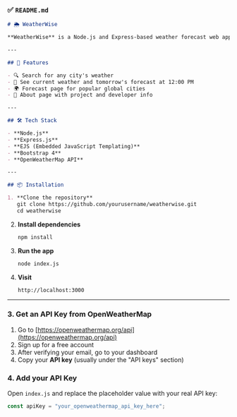 
### ✅ `README.md`

````md
# 🌦️ WeatherWise

**WeatherWise** is a Node.js and Express-based weather forecast web application that displays current weather and next-day forecasts for cities around the world. It integrates the OpenWeatherMap API and features responsive UI using EJS templating and Bootstrap.

---

## 🚀 Features

- 🔍 Search for any city's weather
- 📅 See current weather and tomorrow's forecast at 12:00 PM
- 🌍 Forecast page for popular global cities
- 🧑 About page with project and developer info

---

## 🛠 Tech Stack

- **Node.js**
- **Express.js**
- **EJS (Embedded JavaScript Templating)**
- **Bootstrap 4**
- **OpenWeatherMap API**

---

## 📦 Installation

1. **Clone the repository**
   git clone https://github.com/yourusername/weatherwise.git
   cd weatherwise
````

2. **Install dependencies**

   ```bash
   npm install
   ```

3. **Run the app**

   ```bash
   node index.js
   ```

4. **Visit**

   ```
   http://localhost:3000
   ```

---


### 3. Get an API Key from OpenWeatherMap

1. Go to [https://openweathermap.org/api](https://openweathermap.org/api)
2. Sign up for a free account
3. After verifying your email, go to your dashboard
4. Copy your **API key** (usually under the "API keys" section)

### 4. Add your API Key

Open `index.js` and replace the placeholder value with your real API key:

```js
const apiKey = "your_openweathermap_api_key_here";
```

